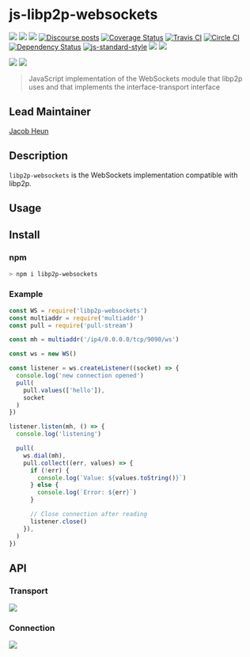 # js-libp2p-websockets

[![](https://img.shields.io/badge/made%20by-Protocol%20Labs-blue.svg?style=flat-square)](http://ipn.io)
[![](https://img.shields.io/badge/project-IPFS-blue.svg?style=flat-square)](http://ipfs.io/)
[![](https://img.shields.io/badge/freenode-%23ipfs-blue.svg?style=flat-square)](http://webchat.freenode.net/?channels=%23ipfs)
[![Discourse posts](https://img.shields.io/discourse/https/discuss.libp2p.io/posts.svg)](https://discuss.libp2p.io)
[![Coverage Status](https://coveralls.io/repos/github/libp2p/js-libp2p-websockets/badge.svg?branch=master)](https://coveralls.io/github/libp2p/js-libp2p-websockets?branch=master)
[![Travis CI](https://travis-ci.org/libp2p/js-libp2p-websockets.svg?branch=master)](https://travis-ci.org/libp2p/js-libp2p-websockets)
[![Circle CI](https://circleci.com/gh/libp2p/js-libp2p-websockets.svg?style=svg)](https://circleci.com/gh/libp2p/js-libp2p-websockets)
[![Dependency Status](https://david-dm.org/libp2p/js-libp2p-websockets.svg?style=flat-square)](https://david-dm.org/libp2p/js-libp2p-websockets)
[![js-standard-style](https://img.shields.io/badge/code%20style-standard-brightgreen.svg?style=flat-square)](https://github.com/feross/standard)
![](https://img.shields.io/badge/npm-%3E%3D3.0.0-orange.svg?style=flat-square)
![](https://img.shields.io/badge/Node.js-%3E%3D4.0.0-orange.svg?style=flat-square)

[![](https://raw.githubusercontent.com/libp2p/interface-transport/master/img/badge.png)](https://github.com/libp2p/interface-transport)
[![](https://raw.githubusercontent.com/libp2p/interface-connection/master/img/badge.png)](https://github.com/libp2p/interface-connection)

> JavaScript implementation of the WebSockets module that libp2p uses and that implements the interface-transport interface

## Lead Maintainer

[Jacob Heun](https://github.com/jacobheun)

## Description

`libp2p-websockets` is the WebSockets implementation compatible with libp2p.

## Usage

## Install

### npm

```sh
> npm i libp2p-websockets
```

### Example

```js
const WS = require('libp2p-websockets')
const multiaddr = require('multiaddr')
const pull = require('pull-stream')

const mh = multiaddr('/ip4/0.0.0.0/tcp/9090/ws')

const ws = new WS()

const listener = ws.createListener((socket) => {
  console.log('new connection opened')
  pull(
    pull.values(['hello']),
    socket
  )
})

listener.listen(mh, () => {
  console.log('listening')

  pull(
    ws.dial(mh),
    pull.collect((err, values) => {
      if (!err) {
        console.log(`Value: ${values.toString()}`)
      } else {
        console.log(`Error: ${err}`)
      }

      // Close connection after reading
      listener.close()
    }),
  )
})
```

## API

### Transport

[![](https://raw.githubusercontent.com/libp2p/interface-transport/master/img/badge.png)](https://github.com/libp2p/interface-transport)

### Connection

[![](https://raw.githubusercontent.com/libp2p/interface-connection/master/img/badge.png)](https://github.com/libp2p/interface-connection)
